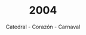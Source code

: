---
title: '2004'
year: '2004'
name: Coro Cubano
subtitle: 'Catedral - Corazón - Carnaval'
featured_image_path: "/images/concerts/2004/coro_cubano_2004.jpeg"
images:
- image_path: ''
youtube_videos:
- url: ''
flyer_path: ''
---